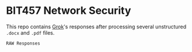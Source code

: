 # BIT457 Network Security

This repo contains [Grok](https://grok.com)'s responses after processing several unstructured `.docx` and `.pdf` files.

`RAW Responses`
